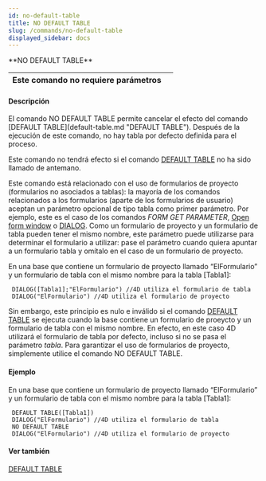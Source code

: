 ```yaml
---
id: no-default-table
title: NO DEFAULT TABLE
slug: /commands/no-default-table
displayed_sidebar: docs
---
```


<!--REF #_command_.NO DEFAULT TABLE.Syntax-->**NO DEFAULT TABLE**<!-- END REF-->
<!--REF #_command_.NO DEFAULT TABLE.Params-->
| Este comando no requiere parámetros |  |
| --- | --- |

<!-- END REF-->

#### Descripción 

<!--REF #_command_.NO DEFAULT TABLE.Summary-->El comando NO DEFAULT TABLE permite cancelar el efecto del comando [DEFAULT TABLE](default-table.md "DEFAULT TABLE").<!-- END REF--> Después de la ejecución de este comando, no hay tabla por defecto definida para el proceso. 

Este comando no tendrá efecto si el comando [DEFAULT TABLE](default-table.md "DEFAULT TABLE") no ha sido llamado de antemano.

Este comando está relacionado con el uso de formularios de proyecto (formularios no asociados a tablas): la mayoría de los comandos relacionados a los formularios (aparte de los formularios de usuario) aceptan un parámetro opcional de tipo tabla como primer parámetro. Por ejemplo, este es el caso de los comandos *FORM GET PARAMETER*, [Open form window](open-form-window.md "Open form window") o [DIALOG](../commands/dialog.md "DIALOG"). Como un formulario de proyecto y un formulario de tabla pueden tener el mismo nombre, este parámetro puede utilizarse para determinar el formulario a utilizar: pase el parámetro cuando quiera apuntar a un formulario tabla y omítalo en el caso de un formulario de proyecto.

En una base que contiene un formulario de proyecto llamado “ElFormulario” y un formulario de tabla con el mismo nombre para la tabla \[Tabla1\]:

```4d
 DIALOG([Tabla1];"ElFormulario") //4D utiliza el formulario de tabla
 DIALOG("ElFormulario") //4D utiliza el formulario de proyecto
```

Sin embargo, este principio es nulo e inválido si el comando [DEFAULT TABLE](default-table.md "DEFAULT TABLE") se ejecuta cuando la base contiene un formulario de proeycto y un formulario de tabla con el mismo nombre. En efecto, en este caso 4D utilizará el formulario de tabla por defecto, incluso si no se pasa el parámetro *tabla*. Para garantizar el uso de formularios de proyecto, simplemente utilice el comando NO DEFAULT TABLE.

#### Ejemplo 

En una base que contiene un formulario de proyecto llamado “ElFormulario” y un formulario de tabla con el mismo nombre para la tabla \[Tabla1\]: 

```4d
 DEFAULT TABLE([Tabla1])
 DIALOG("ElFormulario") //4D utiliza el formulario de tabla
 NO DEFAULT TABLE
 DIALOG("ElFormulario") //4D utiliza el formulario de proyecto
```

#### Ver también 

[DEFAULT TABLE](default-table.md)  